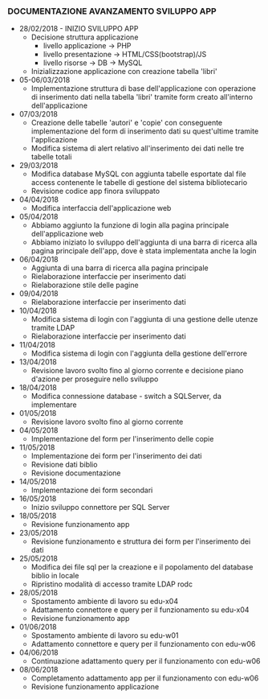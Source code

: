 ### DOCUMENTAZIONE AVANZAMENTO SVILUPPO APP
- 28/02/2018 - INIZIO SVILUPPO APP
    - Decisione struttura applicazione
        - livello applicazione -> PHP
        - livello presentazione -> HTML/CSS(bootstrap)/JS
        - livello risorse -> DB -> MySQL
    - Inizializzazione applicazione con creazione tabella 'libri'
- 05-06/03/2018
    - Implementazione struttura di base dell'applicazione con operazione di inserimento dati nella tabella 'libri' tramite form creato all'interno dell'applicazione
- 07/03/2018
    - Creazione delle tabelle 'autori' e 'copie' con conseguente implementazione del form di inserimento dati su quest'ultime tramite l'applicazione
    - Modifica sistema di alert relativo all'inserimento dei dati nelle tre tabelle totali 
- 29/03/2018
    - Modifica database MySQL con aggiunta tabelle esportate dal file access contenente le tabelle di gestione del sistema bibliotecario
    - Revisione codice app finora sviluppato
- 04/04/2018
    - Modifica interfaccia dell'applicazione web
- 05/04/2018
    - Abbiamo aggiunto la funzione di login alla pagina principale dell'applicazione web
    - Abbiamo iniziato lo sviluppo dell'aggiunta di una barra di ricerca alla pagina principale dell'app, dove è stata implementata anche la login
- 06/04/2018
    - Aggiunta di una barra di ricerca alla pagina principale
    - Rielaborazione interfaccie per inserimento dati
    - Rielaborazione stile delle pagine
- 09/04/2018
    - Rielaborazione interfaccie per inserimento dati
- 10/04/2018    
    - Modifica sistema di login con l'aggiunta di una gestione delle utenze tramite LDAP
    - Rielaborazione interfaccie per inserimento dati
- 11/04/2018
    - Modifica sistema di login con l'aggiunta della gestione dell'errore
- 13/04/2018
    - Revisione lavoro svolto fino al giorno corrente e decisione piano d'azione per proseguire nello sviluppo
- 18/04/2018
    - Modifica connessione database - switch a SQLServer, da implementare
- 01/05/2018
    - Revisione lavoro svolto fino al giorno corrente
- 04/05/2018
    - Implementazione del form per l'inserimento delle copie
- 11/05/2018
    - Implementazione dei form per l'inserimento dei dati
    - Revisione dati biblio
    - Revisione documentazione
- 14/05/2018
    - Implementazione dei form secondari
- 16/05/2018
    - Inizio sviluppo connettore per SQL Server
- 18/05/2018
    - Revisione funzionamento app
- 23/05/2018
    - Revisione funzionamento e struttura dei form per l'inserimento dei dati
- 25/05/2018
    - Modifica dei file sql per la creazione e il popolamento del database biblio in locale
    - Ripristino modalità di accesso tramite LDAP rodc
- 28/05/2018
    - Spostamento ambiente di lavoro su edu-x04
    - Adattamento connettore e query per il funzionamento su edu-x04
    - Revisione funzionamento app
- 01/06/2018
    - Spostamento ambiente di lavoro su edu-w01
    - Adattamento connettore e query per il funzionamento con edu-w06
- 04/06/2018
    - Continuazione adattamento query per il funzionamento con edu-w06
- 08/06/2018
    - Completamento adattamento app per il funzionamento con edu-w06
    - Revisione funzionamento applicazione